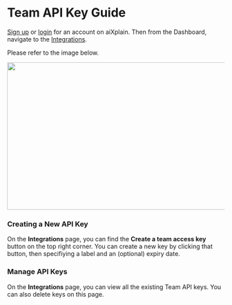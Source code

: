 # Team API Key Guide
[Sign up](https://platform.aixplain.com/register) or [login](https://platform.aixplain.com/login) for an account on aiXplain. Then from the Dashboard, navigate to the [Integrations](https://platform.aixplain.com/account/integrations).

Please refer to the image below.

<img src="https://github.com/aixplain/aiXtend/blob/v2_init_release_changes/docs/assets/navigate-api-key.png" width="880" height="341" />

### Creating a New API Key
On the **Integrations** page, you can find the **Create a team access key** button on the top right corner. You can create a new key by clicking that button, then specifiying a label and an (optional) expiry date.

### Manage API Keys
On the **Integrations** page, you can view all the existing Team API keys. You can also delete keys on this page.
